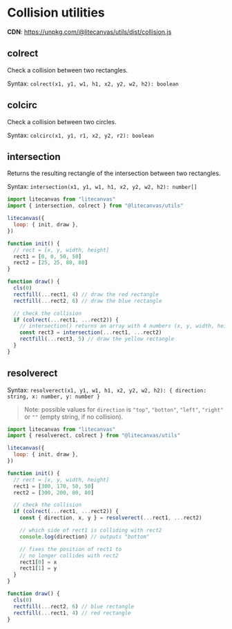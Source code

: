 # Collision utilities

**CDN**: https://unpkg.com/@litecanvas/utils/dist/collision.js

## colrect

Check a collision between two rectangles.

Syntax: `colrect(x1, y1, w1, h1, x2, y2, w2, h2): boolean`

## colcirc

Check a collision between two circles.

Syntax: `colcirc(x1, y1, r1, x2, y2, r2): boolean`

## intersection

Returns the resulting rectangle of the intersection between two rectangles.

Syntax: `intersection(x1, y1, w1, h1, x2, y2, w2, h2): number[]`

```js
import litecanvas from "litecanvas"
import { intersection, colrect } from "@litecanvas/utils"

litecanvas({
  loop: { init, draw },
})

function init() {
  // rect = [x, y, width, height]
  rect1 = [0, 0, 50, 50]
  rect2 = [25, 25, 80, 80]
}

function draw() {
  cls(0)
  rectfill(...rect1, 4) // draw the red rectangle
  rectfill(...rect2, 6) // draw the blue rectangle

  // check the collision
  if (colrect(...rect1, ...rect2)) {
    // intersection() returns an array with 4 numbers (x, y, width, height)
    const rect3 = intersection(...rect1, ...rect2)
    rectfill(...rect3, 5) // draw the yellow rectangle
  }
}
```

## resolverect

Syntax: `resolverect(x1, y1, w1, h1, x2, y2, w2, h2): { direction: string, x: number, y: number }`

> Note: possible values for `direction` is `"top"`, `"botton"`, `"left"`, `"right"` or `""` (empty string, if no collision).

```js
import litecanvas from "litecanvas"
import { resolverect, colrect } from "@litecanvas/utils"

litecanvas({
  loop: { init, draw },
})

function init() {
  // rect = [x, y, width, height]
  rect1 = [300, 170, 50, 50]
  rect2 = [300, 200, 80, 80]

  // check the collision
  if (colrect(...rect1, ...rect2)) {
    const { direction, x, y } = resolverect(...rect1, ...rect2)

    // which side of rect1 is colliding with rect2
    console.log(direction) // outputs "bottom"

    // fixes the position of rect1 to
    // no longer collides with rect2
    rect1[0] = x
    rect1[1] = y
  }
}

function draw() {
  cls(0)
  rectfill(...rect2, 6) // blue rectangle
  rectfill(...rect1, 4) // red rectangle
}
```
